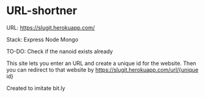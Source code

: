 # URL-shortner

URL: https://slugit.herokuapp.com/

Stack: Express Node Mongo

TO-DO: Check if the nanoid exists already

This site lets you enter an URL and create a unique id for the website. Then you can redirect to that website by https://slugit.herokuapp.com/url/{unique id}

Created to imitate bit.ly

